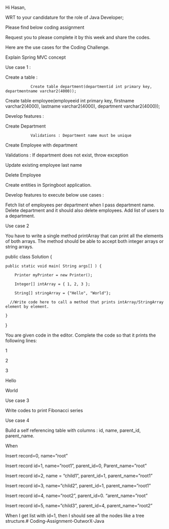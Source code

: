 Hi Hasan,

 

WRT to your candidature for the role of  Java Developer;

 

Please find below coding assignment

 

Request you to please complete it by this week and share the codes.

 

 

Here are the use cases for the Coding Challenge.

 

Explain Spring MVC concept

 

Use case 1 :

Create a table :

               Create table department(departmentid int primary key, departmentname varchar2(4000));

Create table employee(employeeid int primary key, firstname varchar2(4000), lastname varchar2(4000), department varchar2(4000));

              

Develop features :

Create Department

               Validations : Department name must be unique

Create Employee with department

Validations : If department does not exist, throw exception

Update existing employee last name

Delete Employee

 

Create entities in Springboot application.

Develop features to execute below use cases :

Fetch list of employees per department when I pass department name.
Delete department and it should also delete employees.
Add list of users to a department.
 

Use case 2

 

You have to write a single method printArray that can print all the elements of both arrays. The method should be able to accept both integer arrays or string arrays.

public class Solution {

    public static void main( String args[] ) {

        Printer myPrinter = new Printer();

        Integer[] intArray = { 1, 2, 3 };

        String[] stringArray = {"Hello", "World"};

      //Write code here to call a method that prints intArray/StringArray element by element.

    }

}

 

You are given code in the editor. Complete the code so that it prints the following lines:

1

2

3

Hello

World

 

Use case 3

Write codes to print Fibonacci series

 

Use case 4

Build a self referencing table with columns : id, name, parent_id, parent_name.

When

 

Insert record=0, name=”root”

Insert record id=1, name=”root1”, parent_id=0, Parent_name=”root”

Insert record id=2, name = “child1”, parent_id=1, parent_name=”root1”

Insert record id=3, name=”child2”, parent_id=1, parent_name=”root1”

Insert record id=4, name=”root2”, parent_id=0. “arent_name=”root”

Insert record id=5, name=”child3”, parent_id=4, parent_name=”root2”

 

When I get list with id=1, then I should see all the nodes like a tree structure.# Coding-Assignment-OutworX-Java